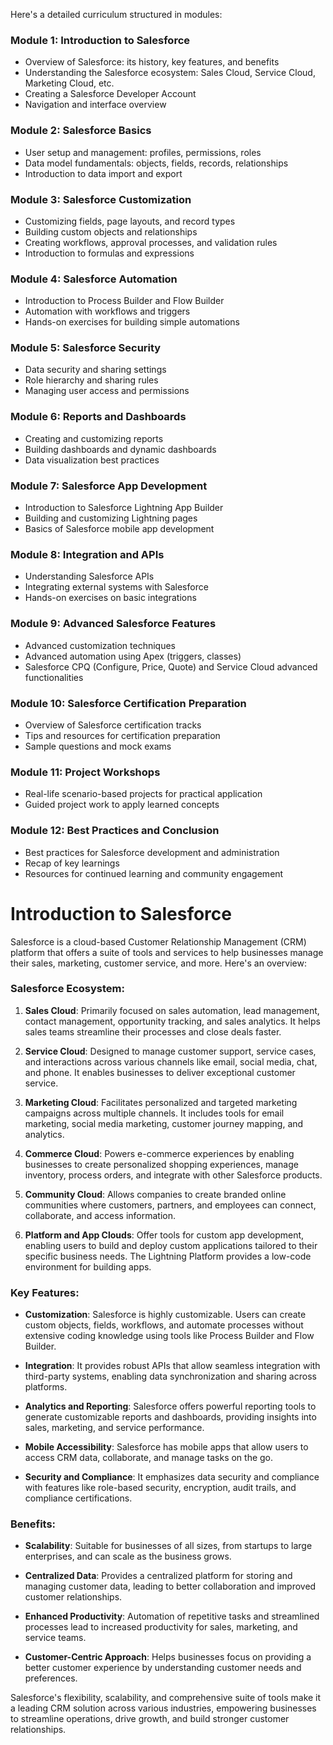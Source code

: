 Here's a detailed curriculum structured in modules:

### Module 1: Introduction to Salesforce
- Overview of Salesforce: its history, key features, and benefits
- Understanding the Salesforce ecosystem: Sales Cloud, Service Cloud, Marketing Cloud, etc.
- Creating a Salesforce Developer Account
- Navigation and interface overview

### Module 2: Salesforce Basics
- User setup and management: profiles, permissions, roles
- Data model fundamentals: objects, fields, records, relationships
- Introduction to data import and export

### Module 3: Salesforce Customization
- Customizing fields, page layouts, and record types
- Building custom objects and relationships
- Creating workflows, approval processes, and validation rules
- Introduction to formulas and expressions

### Module 4: Salesforce Automation
- Introduction to Process Builder and Flow Builder
- Automation with workflows and triggers
- Hands-on exercises for building simple automations

### Module 5: Salesforce Security
- Data security and sharing settings
- Role hierarchy and sharing rules
- Managing user access and permissions

### Module 6: Reports and Dashboards
- Creating and customizing reports
- Building dashboards and dynamic dashboards
- Data visualization best practices

### Module 7: Salesforce App Development
- Introduction to Salesforce Lightning App Builder
- Building and customizing Lightning pages
- Basics of Salesforce mobile app development

### Module 8: Integration and APIs
- Understanding Salesforce APIs
- Integrating external systems with Salesforce
- Hands-on exercises on basic integrations

### Module 9: Advanced Salesforce Features
- Advanced customization techniques
- Advanced automation using Apex (triggers, classes)
- Salesforce CPQ (Configure, Price, Quote) and Service Cloud advanced functionalities

### Module 10: Salesforce Certification Preparation
- Overview of Salesforce certification tracks
- Tips and resources for certification preparation
- Sample questions and mock exams

### Module 11: Project Workshops
- Real-life scenario-based projects for practical application
- Guided project work to apply learned concepts

### Module 12: Best Practices and Conclusion
- Best practices for Salesforce development and administration
- Recap of key learnings
- Resources for continued learning and community engagement


# Introduction to Salesforce

Salesforce is a cloud-based Customer Relationship Management (CRM) platform that offers a suite of tools and services to help businesses manage their sales, marketing, customer service, and more. Here's an overview:

### Salesforce Ecosystem:

1. **Sales Cloud**: Primarily focused on sales automation, lead management, contact management, opportunity tracking, and sales analytics. It helps sales teams streamline their processes and close deals faster.

2. **Service Cloud**: Designed to manage customer support, service cases, and interactions across various channels like email, social media, chat, and phone. It enables businesses to deliver exceptional customer service.

3. **Marketing Cloud**: Facilitates personalized and targeted marketing campaigns across multiple channels. It includes tools for email marketing, social media marketing, customer journey mapping, and analytics.

4. **Commerce Cloud**: Powers e-commerce experiences by enabling businesses to create personalized shopping experiences, manage inventory, process orders, and integrate with other Salesforce products.

5. **Community Cloud**: Allows companies to create branded online communities where customers, partners, and employees can connect, collaborate, and access information.

6. **Platform and App Clouds**: Offer tools for custom app development, enabling users to build and deploy custom applications tailored to their specific business needs. The Lightning Platform provides a low-code environment for building apps.

### Key Features:

- **Customization**: Salesforce is highly customizable. Users can create custom objects, fields, workflows, and automate processes without extensive coding knowledge using tools like Process Builder and Flow Builder.

- **Integration**: It provides robust APIs that allow seamless integration with third-party systems, enabling data synchronization and sharing across platforms.

- **Analytics and Reporting**: Salesforce offers powerful reporting tools to generate customizable reports and dashboards, providing insights into sales, marketing, and service performance.

- **Mobile Accessibility**: Salesforce has mobile apps that allow users to access CRM data, collaborate, and manage tasks on the go.

- **Security and Compliance**: It emphasizes data security and compliance with features like role-based security, encryption, audit trails, and compliance certifications.

### Benefits:

- **Scalability**: Suitable for businesses of all sizes, from startups to large enterprises, and can scale as the business grows.

- **Centralized Data**: Provides a centralized platform for storing and managing customer data, leading to better collaboration and improved customer relationships.

- **Enhanced Productivity**: Automation of repetitive tasks and streamlined processes lead to increased productivity for sales, marketing, and service teams.

- **Customer-Centric Approach**: Helps businesses focus on providing a better customer experience by understanding customer needs and preferences.

Salesforce's flexibility, scalability, and comprehensive suite of tools make it a leading CRM solution across various industries, empowering businesses to streamline operations, drive growth, and build stronger customer relationships.
